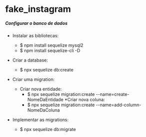 # fake_instagram

##### Configurar o banco de dados

* Instalar as bibliotecas:
  * $ npm install sequelize mysql2
  * $ npm install sequelize-cli -D

* Criar a database:
  * $ npx sequelize db:create 

* Criar uma migration:
  * Criar nova entidade:
    * $ npx sequelize migration:create --name=create-NomeDaEntidade
  *Criar nova coluna:
    * $ npx sequelize migration:create --name=add-column-NomeDaColuna

* Implementar as migrations:
  * $ npx sequelize db:migrate